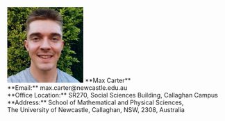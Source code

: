 <table style="border-collapse: collapse; border: none;">
    <tr style="border: none;">
            <img src="./Headshot.jpeg" width="175">
            **Max Carter** <br/> **Email:** max.carter@newcastle.edu.au <br/> **Office Location:** SR270, Social Sciences Building, Callaghan Campus <br/>  **Address:** School of Mathematical and Physical Sciences, <br/> The University of Newcastle, Callaghan, NSW, 2308, Australia
    </tr>
</table>

